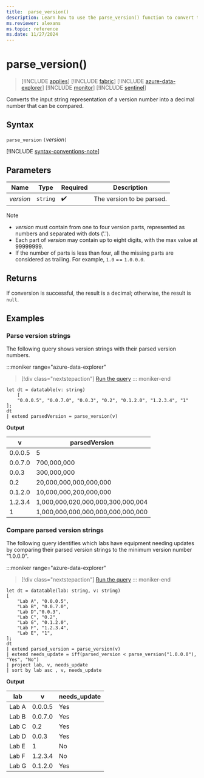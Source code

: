 ```yaml
---
title:  parse_version()
description: Learn how to use the parse_version() function to convert the input string representation of the version to a comparable decimal number,
ms.reviewer: alexans
ms.topic: reference
ms.date: 11/27/2024
---
```

# parse_version()

> [!INCLUDE [applies](../includes/applies-to-version/applies.md)] [!INCLUDE [fabric](../includes/applies-to-version/fabric.md)] [!INCLUDE [azure-data-explorer](../includes/applies-to-version/azure-data-explorer.md)] [!INCLUDE [monitor](../includes/applies-to-version/monitor.md)] [!INCLUDE [sentinel](../includes/applies-to-version/sentinel.md)]

Converts the input string representation of a version number into a decimal number that can be compared.

## Syntax

`parse_version` `(`*version*`)`

[!INCLUDE [syntax-conventions-note](../includes/syntax-conventions-note.md)]

## Parameters

| Name | Type | Required | Description |
|--|--|--|--|
| *version* | `string` |  :heavy_check_mark: | The version to be parsed.|

> [!NOTE]
>
> * *version* must contain from one to four version parts, represented as numbers and separated with dots ('.').
> * Each part of *version* may contain up to eight digits, with the max value at 99999999.
> * If the number of parts is less than four, all the missing parts are considered as trailing. For example, `1.0` == `1.0.0.0`.

## Returns

If conversion is successful, the result is a decimal; otherwise, the result is `null`.

## Examples

### Parse version strings

The following query shows version strings with their parsed version numbers.

:::moniker range="azure-data-explorer"
> [!div class="nextstepaction"]
> <a href="https://dataexplorer.azure.com/clusters/help/databases/Samples?query=H4sIAAAAAAAAA8tJLVFIKVGwVUhJLAHCpJxUjTIrheKSosy8dE0uBSCIBpNKBnogaKqkA2Ga6xnAmMYQhhGEMtQzgkiBGMZ6JmCmElesNVdKCVeNQmpFSWpeikJBYlFxakpYalFxZn4e0HYwP74Mwtco0wQA%2F7qnM5cAAAA%3D" target="_blank">Run the query</a>
::: moniker-end

```kusto
let dt = datatable(v: string)
    [
    "0.0.0.5", "0.0.7.0", "0.0.3", "0.2", "0.1.2.0", "1.2.3.4", "1"
];
dt
| extend parsedVersion = parse_version(v)
```

**Output**

| v | parsedVersion |
|---|---|
| 0.0.0.5 | 5 |
| 0.0.7.0 | 700,000,000 |
| 0.0.3 | 300,000,000 |
| 0.2 | 20,000,000,000,000,000 |
| 0.1.2.0 | 10,000,000,200,000,000 |
| 1.2.3.4 | 1,000,000,020,000,000,300,000,004 |
| 1 | 1,000,000,000,000,000,000,000,000 |

### Compare parsed version strings

The following query identifies which labs have equipment needing updates by comparing their parsed version strings to the minimum version number "1.0.0.0".

:::moniker range="azure-data-explorer"
> [!div class="nextstepaction"]
> <a href="https://dataexplorer.azure.com/clusters/help/databases/Samples?query=H4sIAAAAAAAAA2WQTQvCMAyG7%2FsVoacNytBNEfw4%2BH0R7yIyujXKZGyjrUPBH286GZuzOTR98iZNkqEBaWABUhiyOEM3E%2FEUtFFpfuNQNa7nnB2gww4ihiXjwAa%2BtTHjLV81fOIPunzDeI3DLlx%2FxQFdLdx%2F4dAPfivsLLc09Eddvq05kcvMkcZ5Az4N5hJKoTTKqEKl0yKn%2BWrQvN3Ka6U5otTRo6QNIAnT69XtZc972dRIPTzz6PMTatvDsWC2ZqmKOyYGaIm0PP5TnMK6UAbilw2D0An8aT4NEEn1kAEAAA%3D%3D" target="_blank">Run the query</a>
::: moniker-end

```kusto
let dt = datatable(lab: string, v: string)
[
    "Lab A", "0.0.0.5",
    "Lab B", "0.0.7.0",
    "Lab D","0.0.3",
    "Lab C", "0.2", 
    "Lab G", "0.1.2.0",
    "Lab F", "1.2.3.4",
    "Lab E", "1",
];
dt
| extend parsed_version = parse_version(v)
| extend needs_update = iff(parsed_version < parse_version("1.0.0.0"), "Yes", "No")
| project lab, v, needs_update
| sort by lab asc , v, needs_update
```

**Output**

| lab | v | needs_update |
|---|---|---|
| Lab A | 0.0.0.5 | Yes |
| Lab B | 0.0.7.0 | Yes |
| Lab C | 0.2 | Yes |
| Lab D | 0.0.3 | Yes |
| Lab E | 1 |No |
| Lab F | 1.2.3.4 |No |
| Lab G | 0.1.2.0 | Yes |
